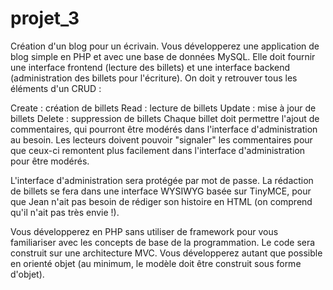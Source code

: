# projet_3
Création d'un blog pour un écrivain.
Vous développerez une application de blog simple en PHP et avec une base de données MySQL. 
Elle doit fournir une interface frontend (lecture des billets) et une interface backend (administration des billets pour l'écriture). 
On doit y retrouver tous les éléments d'un CRUD :

Create : création de billets
Read : lecture de billets
Update : mise à jour de billets
Delete : suppression de billets
Chaque billet doit permettre l'ajout de commentaires, qui pourront être modérés dans l'interface d'administration au besoin.
Les lecteurs doivent pouvoir "signaler" les commentaires pour que ceux-ci remontent plus facilement dans l'interface d'administration
pour être modérés.

L'interface d'administration sera protégée par mot de passe. La rédaction de billets se fera dans une interface WYSIWYG basée sur TinyMCE,
pour que Jean n'ait pas besoin de rédiger son histoire en HTML (on comprend qu'il n'ait pas très envie !).

Vous développerez en PHP sans utiliser de framework pour vous familiariser avec les concepts de base de la programmation. 
Le code sera construit sur une architecture MVC. Vous développerez autant que possible en orienté objet (au minimum, 
le modèle doit être construit sous forme d'objet).
